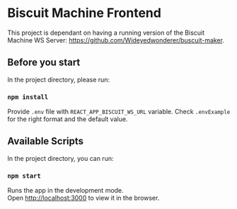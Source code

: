 # Biscuit Machine Frontend

This project is dependant on having a running version of the Biscuit Machine WS Server: https://github.com/Wideyedwonderer/buscuit-maker.

## Before you start

In the project directory, please run:

### `npm install`

Provide ``.env`` file with ``REACT_APP_BISCUIT_WS_URL`` variable. Check ``.envExample`` for the right format and the default value.

## Available Scripts

In the project directory, you can run:

### `npm start`

Runs the app in the development mode.\
Open [http://localhost:3000](http://localhost:3000) to view it in the browser.

